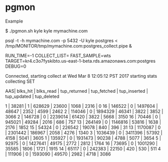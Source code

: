# pgmon

Example

$ ./pgmon.sh kyle kyle  mymachine.com

  psql -t -h mymachine.com -p 5432 -U kyle postgres < /tmp/MONITOR/tmp/mymachine.com:postgres_collect.pipe &

  RUN_TIME=-1
  COLLECT_LIST=
  FAST_SAMPLE=wts
  TARGET=kr4.c3o7fyskibto.us-east-1-beta.rds.amazonaws.com:postgres
  DEBUG=0

  Connected, starting collect at Wed Mar 8 12:05:12 PST 2017
  starting stats collecting
  SET

  AAS| blks_hit | blks_read | tup_returned | tup_fetched | tup_inserted | tup_updated | tup_deleted

   1 |    38281 |         1 |       628629 |       23600 |         1068 |        2316 |           0
  16 |   146522 |         0 |      1497604 |       48647 |         2352 |        4599 |        2462
   2 |   114046 |         0 |      1894329 |       46341 |         3822 |        3852 |        3066
   2 |   146728 |         0 |      2239014 |       61420 |         3822 |        5668 |        3150
  16 |    70446 |         0 |       945021 |       49284 |         2016 |         686 |         757
  13 |   264149 |         0 |      1146816 |       53816 |         1638 |        2176 |        1852
  15 |    54324 |         0 |       226542 |       19078 |          840 |         396 |          31
  13 |  1170087 |         0 |      2301442 |      186967 |         2058 |        4276 |        1340
   3 |  1036439 |         0 |      3411396 |       57392 |         4158 |        5041 |        3605
   1 |   135927 |         0 |      1931473 |       90238 |         4788 |        5077 |        3654
   5 |    92975 |         0 |      1427641 |       49175 |         2772 |        2812 |        1764
  16 |    73695 |         0 |      1001290 |       35585 |         1806 |        1721 |        1915
  14 |    65117 |         0 |       242383 |       22150 |          420 |         530 |         511
   4 |   111906 |         0 |      1593090 |       49570 |         2982 |        4718 |        3086
